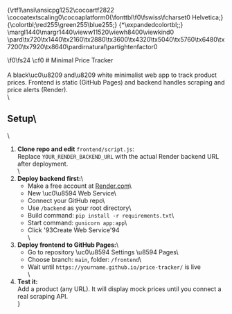 {\rtf1\ansi\ansicpg1252\cocoartf2822
\cocoatextscaling0\cocoaplatform0{\fonttbl\f0\fswiss\fcharset0 Helvetica;}
{\colortbl;\red255\green255\blue255;}
{\*\expandedcolortbl;;}
\margl1440\margr1440\vieww11520\viewh8400\viewkind0
\pard\tx720\tx1440\tx2160\tx2880\tx3600\tx4320\tx5040\tx5760\tx6480\tx7200\tx7920\tx8640\pardirnatural\partightenfactor0

\f0\fs24 \cf0 # Minimal Price Tracker\
\
A black\uc0\u8209 and\u8209 white minimalist web app to track product prices. Frontend is static (GitHub Pages) and backend handles scraping and price alerts (Render).\
\
## Setup\
\
1. **Clone repo and edit** `frontend/script.js`:\
   Replace `YOUR_RENDER_BACKEND_URL` with the actual Render backend URL after deployment.\
\
2. **Deploy backend first:**\
   - Make a free account at [Render.com](https://render.com)\
   - New \uc0\u8594  Web Service\
   - Connect your GitHub repo\
   - Use `/backend` as your root directory\
   - Build command: `pip install -r requirements.txt`\
   - Start command: `gunicorn app:app`\
   - Click \'93Create Web Service\'94\
\
3. **Deploy frontend to GitHub Pages:**\
   - Go to repository \uc0\u8594  Settings \u8594  Pages\
   - Choose branch: `main`, folder: `/frontend`\
   - Wait until `https://yourname.github.io/price-tracker/` is live\
\
4. **Test it:**\
   Add a product (any URL). It will display mock prices until you connect a real scraping API.\
}